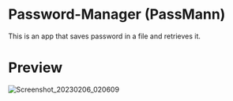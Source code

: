 # Password-Manager (PassMann)

This is an app that saves password in a file and retrieves it. 

# Preview

![Screenshot_20230206_020609](https://user-images.githubusercontent.com/116936741/216844445-474d5b8d-b4dd-458f-b8f3-f8ef163c31e8.png)
